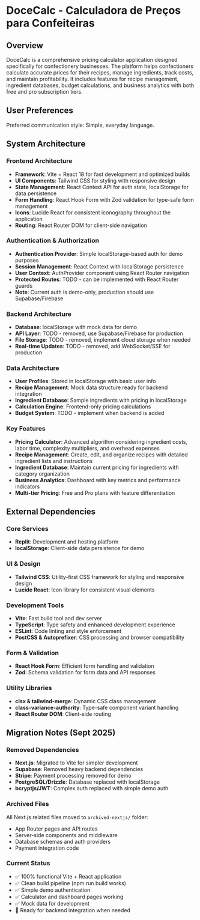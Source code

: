 # DoceCalc - Calculadora de Preços para Confeiteiras

## Overview

DoceCalc is a comprehensive pricing calculator application designed specifically for confectionery businesses. The platform helps confectioners calculate accurate prices for their recipes, manage ingredients, track costs, and maintain profitability. It includes features for recipe management, ingredient databases, budget calculations, and business analytics with both free and pro subscription tiers.

## User Preferences

Preferred communication style: Simple, everyday language.

## System Architecture

### Frontend Architecture
- **Framework**: Vite + React 18 for fast development and optimized builds
- **UI Components**: Tailwind CSS for styling with responsive design
- **State Management**: React Context API for auth state, localStorage for data persistence
- **Form Handling**: React Hook Form with Zod validation for type-safe form management
- **Icons**: Lucide React for consistent iconography throughout the application
- **Routing**: React Router DOM for client-side navigation

### Authentication & Authorization
- **Authentication Provider**: Simple localStorage-based auth for demo purposes
- **Session Management**: React Context with localStorage persistence
- **User Context**: AuthProvider component using React Router navigation
- **Protected Routes**: TODO - can be implemented with React Router guards
- **Note**: Current auth is demo-only, production should use Supabase/Firebase

### Backend Architecture
- **Database**: localStorage with mock data for demo
- **API Layer**: TODO - removed, use Supabase/Firebase for production
- **File Storage**: TODO - removed, implement cloud storage when needed
- **Real-time Updates**: TODO - removed, add WebSocket/SSE for production

### Data Architecture
- **User Profiles**: Stored in localStorage with basic user info
- **Recipe Management**: Mock data structure ready for backend integration
- **Ingredient Database**: Sample ingredients with pricing in localStorage
- **Calculation Engine**: Frontend-only pricing calculations
- **Budget System**: TODO - implement when backend is added

### Key Features
- **Pricing Calculator**: Advanced algorithm considering ingredient costs, labor time, complexity multipliers, and overhead expenses
- **Recipe Management**: Create, edit, and organize recipes with detailed ingredient lists and instructions
- **Ingredient Database**: Maintain current pricing for ingredients with category organization
- **Business Analytics**: Dashboard with key metrics and performance indicators
- **Multi-tier Pricing**: Free and Pro plans with feature differentiation

## External Dependencies

### Core Services
- **Replit**: Development and hosting platform
- **localStorage**: Client-side data persistence for demo

### UI & Design
- **Tailwind CSS**: Utility-first CSS framework for styling and responsive design
- **Lucide React**: Icon library for consistent visual elements

### Development Tools
- **Vite**: Fast build tool and dev server
- **TypeScript**: Type safety and enhanced development experience
- **ESLint**: Code linting and style enforcement
- **PostCSS & Autoprefixer**: CSS processing and browser compatibility

### Form & Validation
- **React Hook Form**: Efficient form handling and validation
- **Zod**: Schema validation for form data and API responses

### Utility Libraries
- **clsx & tailwind-merge**: Dynamic CSS class management
- **class-variance-authority**: Type-safe component variant handling
- **React Router DOM**: Client-side routing

## Migration Notes (Sept 2025)

### Removed Dependencies
- **Next.js**: Migrated to Vite for simpler development
- **Supabase**: Removed heavy backend dependencies
- **Stripe**: Payment processing removed for demo
- **PostgreSQL/Drizzle**: Database replaced with localStorage
- **bcryptjs/JWT**: Complex auth replaced with simple demo auth

### Archived Files
All Next.js related files moved to `archived-nextjs/` folder:
- App Router pages and API routes
- Server-side components and middleware
- Database schemas and auth providers
- Payment integration code

### Current Status
- ✅ 100% functional Vite + React application
- ✅ Clean build pipeline (npm run build works)
- ✅ Simple demo authentication
- ✅ Calculator and dashboard pages working
- ✅ Mock data for development
- 🔄 Ready for backend integration when needed